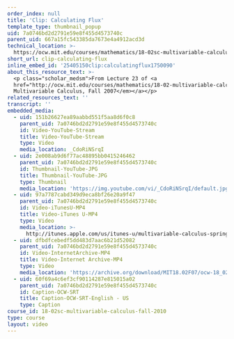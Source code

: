 ```yaml
---
order_index: null
title: 'Clip: Calculating Flux'
template_type: thumbnail_popup
uid: 7a0746bd2d2791e59e8f455d4573740c
parent_uid: 667a15fc543385da7673e4a4912acd3d
technical_location: >-
  https://ocw.mit.edu/courses/mathematics/18-02sc-multivariable-calculus-fall-2010/3.-double-integrals-and-line-integrals-in-the-plane/part-c-greens-theorem/session-69-flux-in-2d/clip-calculating-flux
short_url: clip-calculating-flux
inline_embed_id: '25405150clip:calculatingflux1750090'
about_this_resource_text: >-
  <p class="scholar_medsm">From Lecture 23 of <a
  href="http://ocw.mit.edu/courses/mathematics/18-02-multivariable-calculus-fall-2007/video-lectures/"><em>18.02
  Multivariable Calculus, Fall 2007</em></a></p>
related_resources_text: ''
transcript: ''
embedded_media:
  - uid: 151b26627ea89aabbd551f5aa8d6f0c8
    parent_uid: 7a0746bd2d2791e59e8f455d4573740c
    id: Video-YouTube-Stream
    title: Video-YouTube-Stream
    type: Video
    media_location: _CdoRiNSrqI
  - uid: 2e008ab9d6f77ac48895bb0415246462
    parent_uid: 7a0746bd2d2791e59e8f455d4573740c
    id: Thumbnail-YouTube-JPG
    title: Thumbnail-YouTube-JPG
    type: Thumbnail
    media_location: 'https://img.youtube.com/vi/_CdoRiNSrqI/default.jpg'
  - uid: 97a7787cabd349d9eca8bf26e20a9f47
    parent_uid: 7a0746bd2d2791e59e8f455d4573740c
    id: Video-iTunesU-MP4
    title: Video-iTunes U-MP4
    type: Video
    media_location: >-
      http://itunes.apple.com/us/itunes-u/multivariable-calculus-spring/id354869122
  - uid: dfbdfcebedf5dd483d7aac6b21d52082
    parent_uid: 7a0746bd2d2791e59e8f455d4573740c
    id: Video-InternetArchive-MP4
    title: Video-Internet Archive-MP4
    type: Video
    media_location: 'https://archive.org/download/MIT18.02F07/ocw-18_02-f07-lec23_300k.mp4'
  - uid: 60f69a4c6ef3cf90114287e815015a02
    parent_uid: 7a0746bd2d2791e59e8f455d4573740c
    id: Caption-OCW-SRT
    title: Caption-OCW-SRT-English - US
    type: Caption
course_id: 18-02sc-multivariable-calculus-fall-2010
type: course
layout: video
---
```

